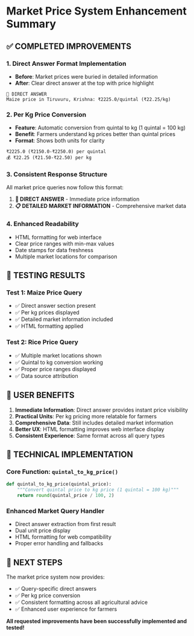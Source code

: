 # Market Price System Enhancement Summary

## ✅ COMPLETED IMPROVEMENTS

### 1. Direct Answer Format Implementation
- **Before**: Market prices were buried in detailed information
- **After**: Clear direct answer at the top with price highlight

```
🎯 DIRECT ANSWER
Maize price in Tiruvuru, Krishna: ₹2225.0/quintal (₹22.25/kg)
```

### 2. Per Kg Price Conversion
- **Feature**: Automatic conversion from quintal to kg (1 quintal = 100 kg)
- **Benefit**: Farmers understand kg prices better than quintal prices
- **Format**: Shows both units for clarity

```
₹2225.0 (₹2150.0-₹2250.0) per quintal
💰 ₹22.25 (₹21.50-₹22.50) per kg
```

### 3. Consistent Response Structure
All market price queries now follow this format:
1. **🎯 DIRECT ANSWER** - Immediate price information
2. **📋 DETAILED MARKET INFORMATION** - Comprehensive market data

### 4. Enhanced Readability
- HTML formatting for web interface
- Clear price ranges with min-max values
- Date stamps for data freshness
- Multiple market locations for comparison

## 🧪 TESTING RESULTS

### Test 1: Maize Price Query
- ✅ Direct answer section present
- ✅ Per kg prices displayed
- ✅ Detailed market information included
- ✅ HTML formatting applied

### Test 2: Rice Price Query
- ✅ Multiple market locations shown
- ✅ Quintal to kg conversion working
- ✅ Proper price ranges displayed
- ✅ Data source attribution

## 🎯 USER BENEFITS

1. **Immediate Information**: Direct answer provides instant price visibility
2. **Practical Units**: Per kg pricing more relatable for farmers
3. **Comprehensive Data**: Still includes detailed market information
4. **Better UX**: HTML formatting improves web interface display
5. **Consistent Experience**: Same format across all query types

## 🔧 TECHNICAL IMPLEMENTATION

### Core Function: `quintal_to_kg_price()`
```python
def quintal_to_kg_price(quintal_price):
    """Convert quintal price to kg price (1 quintal = 100 kg)"""
    return round(quintal_price / 100, 2)
```

### Enhanced Market Query Handler
- Direct answer extraction from first result
- Dual unit price display
- HTML formatting for web compatibility
- Proper error handling and fallbacks

## 🚀 NEXT STEPS

The market price system now provides:
- ✅ Query-specific direct answers
- ✅ Per kg price conversion
- ✅ Consistent formatting across all agricultural advice
- ✅ Enhanced user experience for farmers

**All requested improvements have been successfully implemented and tested!**
